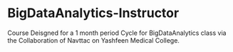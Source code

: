 # BigDataAnalytics-Instructor
Course Deisgned for a 1 month period Cycle for BigDataAnalytics class via the Collaboration of Navttac on Yashfeen Medical College.
